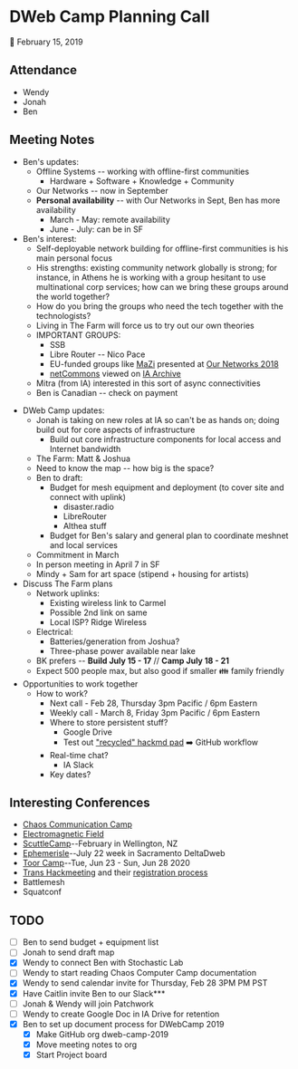 DWeb Camp Planning Call
=======================

:date: February 15, 2019   

## Attendance

* Wendy
* Jonah
* Ben

## Meeting Notes

* Ben's updates:
    * Offline Systems -- working with offline-first communities
        - Hardware + Software + Knowledge + Community
    * Our Networks -- now in September
    * **Personal availability** -- with Our Networks in Sept, Ben has more availability
        * March - May: remote availability
        * June - July: can be in SF
* Ben's interest:
    * Self-deployable network building for offline-first communities is his main personal focus
    * His strengths:  existing community network globally is strong; for instance, in Athens he is working with a group hesitant to use multinational corp services; how can we bring these groups around the world together?
    * How do you bring the groups who need the tech together with the technologists?
    * Living in The Farm will force us to try out our own theories
    * IMPORTANT GROUPS:
        * SSB
        * Libre Router -- Nico Pace
        * EU-funded groups like [MaZi](https://www.mazizone.eu/) presented at [Our Networks 2018](https://ournetworks.ca/video/?ipfs=QmZzHGkci41xWkS6VPGmpEBoKWJzYXZNJGepyrcwvMRYad)
        * [netCommons](https://netcommons.eu) viewed on [IA Archive](https://web.archive.org/web/20190211081426/https://www.netcommons.eu/) 
    * Mitra (from IA) interested in this sort of async connectivities
    * Ben is Canadian -- check on payment
- DWeb Camp updates:
    * Jonah is taking on new roles at IA so can't be as hands on; doing build out for core aspects of infrastructure
        * Build out core infrastructure components for local access and Internet bandwidth
    * The Farm: Matt & Joshua
    * Need to know the map -- how big is the space?
    * Ben to draft:
        * Budget for mesh equipment and deployment (to cover site and connect with uplink)
            * disaster.radio
            * LibreRouter
            * Althea stuff
        * Budget for Ben's salary and general plan to coordinate meshnet and local services
    * Commitment in March
    * In person meeting in April 7 in SF
    * Mindy + Sam for art space (stipend + housing for artists)
- Discuss The Farm plans
    * Network uplinks:
        * Existing wireless link to Carmel
        * Possible 2nd link on same
        * Local ISP? Ridge Wireless
    * Electrical:
        * Batteries/generation from Joshua?
        * Three-phase power available near lake
    * BK prefers -- **Build July 15 - 17** // **Camp July 18 - 21**
    * Expect 500 people max, but also good if smaller :family: family friendly
- Opportunities to work together
    * How to work?
        * Next call - Feb 28, Thursday 3pm Pacific / 6pm Eastern
        * Weekly call - March 8, Friday 3pm Pacific / 6pm Eastern
        * Where to store persistent stuff?
            * Google Drive
            * Test out ["recycled" hackmd pad](https://hackmd.io/dUk84ZEiThOP0iN8eWscQw) :arrow_right: GitHub workflow
        * Real-time chat?
            * IA Slack
        * Key dates?

## Interesting Conferences

- [Chaos Communication Camp](https://events.ccc.de/camp/2015/wiki/Main_Page)
- [Electromagnetic Field](https://www.emfcamp.org)
- [ScuttleCamp](https://one.camp.scuttlebutt.nz)--February in Wellington, NZ
- [Ephemerisle](http://ephemerisle.org)--July 22 week in Sacramento DeltaDweb
- [Toor Camp](https://toorcamp.toorcon.net)--Tue, Jun 23 - Sun, Jun 28 2020
- [Trans Hackmeeting](https://trans.hackmeeting.org) and their [registration process](https://trans.hackmeeting.org/fiki/index.php?title=Attendance)
- Battlemesh
- Squatconf

## TODO

- [ ] Ben to send budget + equipment list
- [ ] Jonah to send draft map
- [x] Wendy to connect Ben with Stochastic Lab
- [ ] Wendy to start reading Chaos Computer Camp documentation
- [x] Wendy to send calendar invite for Thursday, Feb 28 3PM PM PST
- [x] Have Caitlin invite Ben to our Slack***
- [ ] Jonah & Wendy will join Patchwork
- [ ] Wendy to create Google Doc in IA Drive for retention
- [x] Ben to set up document process for DWebCamp 2019
    - [x] Make GitHub org dweb-camp-2019
    - [x] Move meeting notes to org
    - [x] Start Project board
